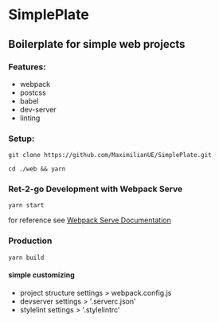 # SimplePlate
## Boilerplate for simple web projects

### Features:

* webpack <br>
* postcss <br>
* babel <br>
* dev-server <br>
* linting <br>

### Setup:

`git clone https://github.com/MaximilianUE/SimplePlate.git`

`cd ./web && yarn`

### Ret-2-go Development with Webpack Serve

`yarn start`

for reference see [Webpack Serve Documentation](https://github.com/webpack-contrib/webpack-serve)

### Production

`yarn build`


#### simple customizing 

* project structure settings > webpack.config.js
* devserver settings > '.serverc.json'
* stylelint settings > '.stylelintrc'
